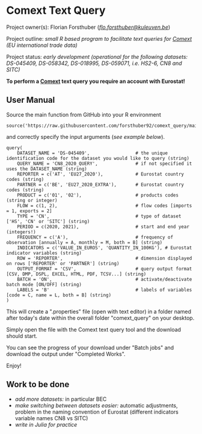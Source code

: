 # Comext Text Query

Project owner(s): Florian Forsthuber (*flo.forsthuber@kuleuven.be*)

Project outline: *small R based program to facilitate text queries for [Comext](http://epp.eurostat.ec.europa.eu/newxtweb/) (EU international trade data)*

Project status: *early development (operational for the following datasets: DS-045409, DS-058342, DS-018995, DS-059071, i.e. HS2-6, CN8 and SITC)*

**To perform a [Comext](http://epp.eurostat.ec.europa.eu/newxtweb/) text query you require an account with Eurostat!**

## User Manual

Source the main function from GitHub into your R environment
```
source('https://raw.githubusercontent.com/forsthuber92/comext_query/main/query.R')
```
and correctly specify the input arguments (*see example below*).
```
query(
    DATASET_NAME = 'DS-045409',                 # the unique identification code for the dataset you would like to query (string)
    QUERY_NAME = 'CN8_2020_QUERY',              # if not specified it uses the DATASET_NAME (string)
    REPORTER = c('AT', 'EU27_2020'),            # Eurostat country codes (string)
    PARTNER = c('BE', 'EU27_2020_EXTRA'),       # Eurostat country codes (string)
    PRODUCT = c('01', '02'),                    # products codes (string or integer)
    FLOW = c(1, 2),                             # flow codes [imports = 1, exports = 2]
    TYPE = 'CN',                                # type of dataset ['HS', 'CN' or 'SITC'] (string)
    PERIOD = c(2020, 2021),                     # start and end year (integers!) 
    FREQUENCY = c('A'),                         # frequency of observation [annually = A, monthly = M, both = B] (string)
    INDICATORS = c('VALUE_IN_EUROS', 'QUANTITY_IN_100KG'), # Eurostat indicator variables (string)
    ROW = 'REPORTER',                           # dimension displayed on rows ['REPORTER' or 'PARTNER'] (string)
    OUTPUT_FORMAT = 'CSV',                      # query output format [CSV, DMP, DSPL, EXCEL, HTML, PDF, TCSV...] (string)
    BATCH = 'ON',                               # activate/deactivate batch mode [ON/OFF] (string)
    LABELS = 'B'                                # labels of variables [code = C, name = L, both = B] (string)
)
```
This will create a ".properties" file (open with text editor) in a folder named after today's date within the overall folder "comext_query" on your desktop.

Simply open the file with the Comext text query tool and the download should start.

You can see the progress of your download under "Batch jobs" and download the output under "Completed Works".

Enjoy!

## Work to be done

- *add more datasets:* in particular BEC
- *make switching between datasets easier:* automatic adjustments, problem in the naming convention of Eurostat (different indicators variable names CN8 vs SITC)
- *write in Julia for practice*